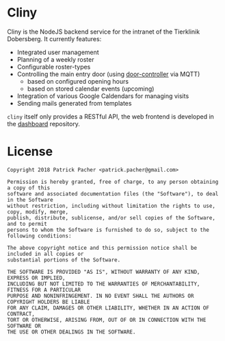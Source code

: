 # Cliny

Cliny is the NodeJS backend service for the intranet of the Tierklinik Dobersberg.
It currently features:

 - Integrated user management
 - Planning of a weekly roster
 - Configurable roster-types
 - Controlling the main entry door (using [door-controller](https://github.com/tierklinik-dobersberg/door-controller) via MQTT)
   - based on configured opening hours
   - based on stored calendar events (upcoming)
 - Integration of various Google Caldendars for managing visits
 - Sending mails generated from templates

`cliny` itself only provides a RESTful API, the web frontend is developed in the [dashboard](https://github.com/tierklinik-dobersberg/dashboard) repository.

# License
```
Copyright 2018 Patrick Pacher <patrick.pacher@gmail.com>

Permission is hereby granted, free of charge, to any person obtaining a copy of this
software and associated documentation files (the "Software"), to deal in the Software
without restriction, including without limitation the rights to use, copy, modify, merge,
publish, distribute, sublicense, and/or sell copies of the Software, and to permit
persons to whom the Software is furnished to do so, subject to the following conditions:

The above copyright notice and this permission notice shall be included in all copies or
substantial portions of the Software.

THE SOFTWARE IS PROVIDED "AS IS", WITHOUT WARRANTY OF ANY KIND, EXPRESS OR IMPLIED,
INCLUDING BUT NOT LIMITED TO THE WARRANTIES OF MERCHANTABILITY, FITNESS FOR A PARTICULAR
PURPOSE AND NONINFRINGEMENT. IN NO EVENT SHALL THE AUTHORS OR COPYRIGHT HOLDERS BE LIABLE
FOR ANY CLAIM, DAMAGES OR OTHER LIABILITY, WHETHER IN AN ACTION OF CONTRACT,
TORT OR OTHERWISE, ARISING FROM, OUT OF OR IN CONNECTION WITH THE SOFTWARE OR
THE USE OR OTHER DEALINGS IN THE SOFTWARE.
```
